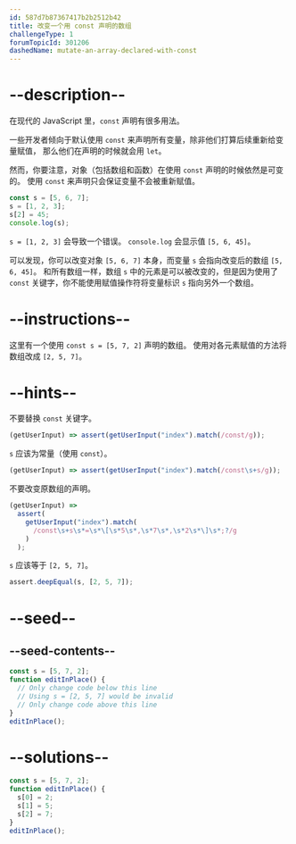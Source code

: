 ```yaml
---
id: 587d7b87367417b2b2512b42
title: 改变一个用 const 声明的数组
challengeType: 1
forumTopicId: 301206
dashedName: mutate-an-array-declared-with-const
---
```


# --description--

在现代的 JavaScript 里，`const` 声明有很多用法。

一些开发者倾向于默认使用 `const` 来声明所有变量，除非他们打算后续重新给变量赋值， 那么他们在声明的时候就会用 `let`。

然而，你要注意，对象（包括数组和函数）在使用 `const` 声明的时候依然是可变的。 使用 `const` 来声明只会保证变量不会被重新赋值。

```js
const s = [5, 6, 7];
s = [1, 2, 3];
s[2] = 45;
console.log(s);
```

`s = [1, 2, 3]` 会导致一个错误。 `console.log` 会显示值 `[5, 6, 45]`。

可以发现，你可以改变对象 `[5, 6, 7]` 本身，而变量 `s` 会指向改变后的数组 `[5, 6, 45]`。 和所有数组一样，数组 `s` 中的元素是可以被改变的，但是因为使用了 `const` 关键字，你不能使用赋值操作符将变量标识 `s` 指向另外一个数组。

# --instructions--

这里有一个使用 `const s = [5, 7, 2]` 声明的数组。 使用对各元素赋值的方法将数组改成 `[2, 5, 7]`。

# --hints--

不要替换 `const` 关键字。

```js
(getUserInput) => assert(getUserInput("index").match(/const/g));
```

`s` 应该为常量（使用 `const`）。

```js
(getUserInput) => assert(getUserInput("index").match(/const\s+s/g));
```

不要改变原数组的声明。

```js
(getUserInput) =>
  assert(
    getUserInput("index").match(
      /const\s+s\s*=\s*\[\s*5\s*,\s*7\s*,\s*2\s*\]\s*;?/g
    )
  );
```

`s` 应该等于 `[2, 5, 7]`。

```js
assert.deepEqual(s, [2, 5, 7]);
```

# --seed--

## --seed-contents--

```js
const s = [5, 7, 2];
function editInPlace() {
  // Only change code below this line
  // Using s = [2, 5, 7] would be invalid
  // Only change code above this line
}
editInPlace();
```

# --solutions--

```js
const s = [5, 7, 2];
function editInPlace() {
  s[0] = 2;
  s[1] = 5;
  s[2] = 7;
}
editInPlace();
```
